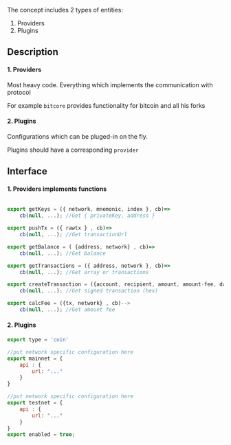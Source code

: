 The concept includes 2 types of entities:

1. Providers
2. Plugins

## Description

#### 1. Providers

Most heavy code. Everything which implements the communication with protocol

For example `bitcore` provides functionality for bitcoin and all his forks

#### 2. Plugins

Configurations which can be pluged-in on the fly.

Plugins should have a corresponding `provider`

## Interface

#### 1. Providers implements functions

```Javascript

export getKeys = ({ network, mnemonic, index }, cb)=>
    cb(null, ...); //Get { privateKey, address }

export pushTx = ({ rawtx } , cb)=>
    cb(null, ...); //Get transactionUrl

export getBalance = ( {address, network} , cb)=>
    cb(null, ...); //Get balance

export getTransactions = ({ address, network }, cb)=>
    cb(null, ...); //Get array or transactions

export createTransaction = ({account, recipient, amount, amount-fee, data} , cb)-->
    cb(null, ...); //Get signed transaction (hex)

export calcFee = ({tx, network} , cb)-->
    cb(null, ...); //Get amount fee

```

#### 2. Plugins

```Javascript
export type = 'coin'

//put network specific configuration here
export mainnet = {
    api : {
        url: "..."
    }
}

//put network specific configuration here
export testnet = {
    api : {
        url: "..."
    }
}
export enabled = true;

```
